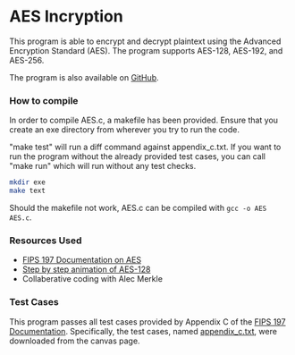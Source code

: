 # AES Incryption
This program is able to encrypt and decrypt plaintext using the Advanced Encryption Standard (AES). The program supports AES-128, AES-192, and AES-256.

The program is also available on [GitHub](https://github.com/bbelandr/COSC483/tree/main/AES).

### How to compile
In order to compile AES.c, a makefile has been provided. Ensure that you create an exe directory from wherever you try to run the code.

"make test" will run a diff command against appendix_c.txt. If you want to run the program without the already provided test cases, you can call "make run" which will run without any test checks.

```zsh
mkdir exe
make text
```

Should the makefile not work, AES.c can be compiled with `gcc -o AES AES.c`.

### Resources Used
- [FIPS 197 Documentation on AES](https://nvlpubs.nist.gov/nistpubs/FIPS/NIST.FIPS.197.pdf)
- [Step by step animation of AES-128](https://formaestudio.com/rijndaelinspector/archivos/Rijndael_Animation_v4_eng-html5.html)
- Collaberative coding with Alec Merkle

### Test Cases
This program passes all test cases provided by Appendix C of the [FIPS 197 Documentation](https://nvlpubs.nist.gov/nistpubs/FIPS/NIST.FIPS.197.pdf). Specifically, the test cases, named [appendix_c.txt](https://utk.instructure.com/courses/207074/files/22408255?wrap=1), were downloaded from the canvas page.